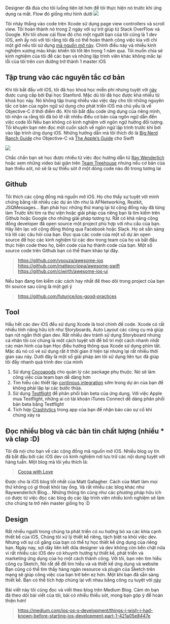 Designer đã đưa cho tôi luồng tiện lợi hơn để tôi thực hiện nó trước khi ứng dụng ra mắt. Flow đó giống như hình dưới
![](https://images.viblo.asia/39ca7d2d-2ddd-4561-9208-d1008851ff40.gif)

Tôi nhảy thẳng vào code trên Xcode sử dụng page view controllers và scroll view. Tôi hoàn thành nó trong 2 ngày với sự trờ giúp từ Stack OverFlow và Google. Khi tôi show cái flow đó cho một người bạn của tôi cũng là 1 dev iOS, anh ấy nói với tôi rằng tôi đã có thể hoàn thành công việc kia với chỉ một giờ nếu tôi sử dụng [mã nguồn mở này](https://github.com/mamaral/Onboard).
Chính điều này và nhiều kinh nghiệm xương máu khác khiến tôi tốt lên trong 1 năm qua. Tôi muốn chia sẻ kinh nghiệm của tôi để các bạn và những lập trình viên khác không mắc lại lỗi của tôi trên con đường trở thành 1 master iOS

## Tập trung vào các nguyên tắc cơ bản
Khi tôi bắt đầu với iOS, tôi đã học khoá học miễn phí nhưng tuyệt vời [này](https://itunes.apple.com/us/course/developing-ios-11-apps-with-swift/id1309275316) được cung cấp bởi Đại học Stanford. Mặc dù tôi đã học được khá nhiều từ khoá học này. Nó không tập trung nhiều vào việc dạy cho tôi những nguyên tắc cơ bản của ngôn ngữ sử dụng cho phát triển iOS mà chủ yếu là về Objective-C ở thời điểm đó. Khi tôi bắt đầu code ứng dụng của riêng mình, tôi nhận ra rằng tôi đã bỏ lỡ rất nhiều điều cơ bản của ngôn ngữ dẫn đến việc code lỗi
Nếu bạn không có kinh nghiệm với ngôn ngữ hướng đối tượng. Tôi khuyên bạn nên đọc một cuốn sách về ngôn ngữ lập trình trước khi bơi vào lập trình ứng dụng iOS. Những hướng dẫn mà tôi thích đó là [Big Nerd Ranch Guide](https://www.bignerdranch.com/books/) cho Objective-C và [The Apple’s Guide](https://developer.apple.com/library/content/documentation/Swift/Conceptual/Swift_Programming_Language/) cho Swift

![](https://images.viblo.asia/258c22e3-7ba7-4c42-863e-13b8f4858819.jpeg)

Chắc chắn bạn sẽ học được nhiều từ việc đọc hướng dẫn từ [Ray Wenderlich](http://www.raywenderlich.com/) hoặc xem những video bài giản trên [Team Treehouse](http://teamtreehouse.com/) nhưng nếu cơ bản của bạn thiếu sót, nó sẽ là sự thiếu sót ở một dòng code nào đó trong tương lai

## Github
Tôi thích các cộng đồng mã nguồn mở iOS. Họ cho thấy sự tuyệt vời minh chứng bằng rất nhiều các dự án lớn như là AFNetworking, Restkit, JSQMessages... Bạn phải học những thứ mang lại từ cộng đồng này đã từng làm
Trước khi tìm ra thư viện hoặc giải pháp của riêng bạn  là tìm kiếm trên Github hoặc Google cho những giải pháp tương tự. Rất có khả năng cộng đồng developer đã open source một project phù hợp với nhu cầu của bạn.
Hãy liên lạc với cộng đồng thông qua Facebook hoặc Slack. Họ sẽ sẵn sàng trả lời các câu hỏi của bạn. Đọc qua các code của một số dự án open source để học các kinh nghiệm từ các dev trong team của họ và bắt đầu thực hiện code theo họ, biến code của họ thành code của bạn.
Một số source code trên Github bạn có thể tham khảo tại đây.
> https://github.com/vsouza/awesome-ios
> https://github.com/matteocrippa/awesome-swift
> https://github.com/cjwirth/awesome-ios-ui
> 
Nếu bạn đang tìm kiếm các cách hay nhất để theo dõi trong project của bạn thì source sau cũng là một gợi ý 
> https://github.com/futurice/ios-good-practices
> 
## Tool
Hầu hết các dev iOS đều sử dụng Xcode là tool chính để code. Xcode có rất nhiều tính năng hữu ích như Storyboards, Auto Layout các công cụ mà giúp bạn rút ngắn thời gian dev. Rất nhiều dev tránh sử dụng Storyboard nhưng cá nhân tôi coi chúng là một cách tuyệt vời để bố trí một cách nhanh nhất các màn hình của bạn
Học điều hướng thông qua Xcode sử dụng phím tắt. Mặc dù nó có vẻ sử dụng rất ít thời gian ở hiện tại nhưng lại rất nhiều thời gian sau này. Dưới đây là một số giải pháp àm tôi sử dụng liên tục đã giúp tôi đẩy nhanh quá trình dev của mình

1. Sử dụng [Cocoapods](https://cocoapods.org/) cho quản lý các package phụ thuộc. Nó sẽ làm công việc của team bạn dễ dàng hơn
2. Tìm hiểu các thiết lập [continous integration](https://developer.apple.com/library/content/documentation/IDEs/Conceptual/xcode_guide-continuous_integration/) sớm trong dự án của bạn để không phải lặp lại các bước thừa.
3. Sử dụng  [Testflight](https://developer.apple.com/testflight/) để phân phối bản beta của ứng dụng. Với việc Apple mua Testflight, những ai có tài khoản iTunes Connect dễ dàng phân phối bản beta bằng Testflight
4. Tích hợp [Crashlytics](https://try.crashlytics.com/) trong app của bạn để nhận báo cáo sự cố khi chúng xảy ra
## Đọc nhiều blog và các bản tin chất lượng (nhiều * và clap :D)
Tôi đã nói cho bạn về các cộng đồng mã nguồn mở iOS. Nhiều blog uy tín đã bắt đầu bởi các iOS dev có kinh nghiệm nơi lưu trữ các nội dung tuyệt vời hàng tuần. Một  blog mà tôi yêu thích là:
> [Cocoa with Love](http://www.cocoawithlove.com/)
> 
Được cho là iOS blog tốt nhất của Matt Gallagher. Cách của Matt làm mọi thứ không có gì thoát khỏi tay ổng. Và rất nhiều các blog khác như Raywenderlich Blog...
Những thông tin cũng như các phương pháp hữu ích có được từ việc đọc các blog do các lập trình viên nhiều kinh nghiệm sẽ làm cho chúng ta trở nên master giống họ :D

## Design
Rất nhiều người trong chúng ta phát triển có xu hướng bỏ xa các khía cạnh thiết kế của iOS. Chúng tôi xử lý thiết kế riêng, tách biệt ra khỏi việc dev. Nhưng với sự cố gắng của bạn có thể tự học thiết kế ứng dụng của riêng bạn.
Ngày nay, sợi dây liên kết dữa designer và dev không còn bền chặt nữa vì rất nhiều các iOS dev có khuynh hướng tự thiết kế, phát triển và marketing ứng dụng của họ một cách thành công. Với tôi, bạn nên tìm hiểu công cụ Sketch, Nó rất dễ để tìm hiểu và và thiết kế ứng dụng và website
Bạn cũng có thể tìm thấy hàng ngàn resource và plugin của Sketch trên mạng sẽ giúp công việc của bạn trở bên ez hơn. Một khi bạn đã sẵn sàng thiết kế. Bạn có thể tích hợp chúng lại với nhau bằng công cụ tuyệt vời [này](https://marvelapp.com/)

Bài viết này tôi cũng đọc và viết theo blog trên Medium Blog. Cảm ơn bạn đã theo dõi bài viết của tôi, bài có nhiều thiếu sót, mong bạn góp ý để hoàn thiện hơn!
> https://medium.com/ios-os-x-development/things-i-wish-i-had-known-before-starting-ios-development-part-1-421a05e8447e